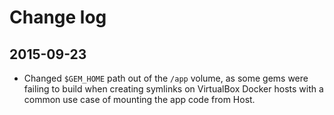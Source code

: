 # Change log

## 2015-09-23
- Changed `$GEM_HOME` path out of the `/app` volume, as some gems were failing
  to build when creating symlinks on VirtualBox Docker hosts with a common use case of
  mounting the app code from Host.

